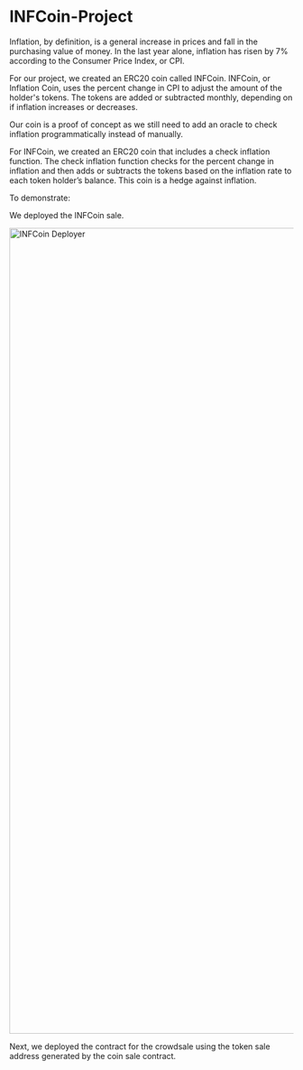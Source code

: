 # INFCoin-Project

Inflation, by definition, is a general increase in prices and fall in the purchasing value of money. In the last year alone, inflation has risen by 7% according to the Consumer Price Index, or CPI.  

For our project, we created an ERC20 coin called INFCoin. INFCoin, or Inflation Coin, uses the percent change in CPI to adjust the amount of the holder's tokens. The tokens are added or subtracted monthly, depending on if inflation increases or decreases.

Our coin is a proof of concept as we still need to add an oracle to check inflation  programmatically instead of manually. 

For INFCoin, we created an ERC20 coin that includes a check inflation function.  The check inflation function checks for the percent change in inflation and then adds or subtracts the tokens based on the inflation rate to each token holder’s balance. This coin is a hedge against inflation. 

To demonstrate: 

We deployed the INFCoin sale.

<img width="1429" alt="INFCoin Deployer" src="https://user-images.githubusercontent.com/87285522/149602309-bd6daffd-556d-4e04-891a-e51aadb78f01.png">


Next, we deployed the contract for the crowdsale using the token sale address generated by the coin sale contract. 


